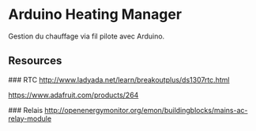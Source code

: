 # Arduino Heating Manager


Gestion du chauffage via fil pilote avec Arduino.



## Resources

### RTC
http://www.ladyada.net/learn/breakoutplus/ds1307rtc.html

https://www.adafruit.com/products/264

### Relais
http://openenergymonitor.org/emon/buildingblocks/mains-ac-relay-module
